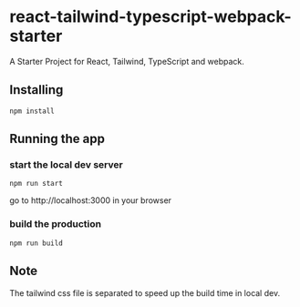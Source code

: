 # react-tailwind-typescript-webpack-starter
A Starter Project for React, Tailwind, TypeScript and webpack.

## Installing
```
npm install
```

## Running the app
### start the local dev server
```
npm run start
```
go to http://localhost:3000 in your browser


### build the production
```
npm run build
```

## Note
The tailwind css file is separated to speed up the build time in local dev.
